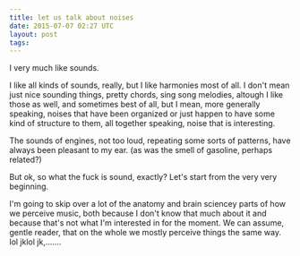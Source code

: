 ```yaml
---
title: let us talk about noises
date: 2015-07-07 02:27 UTC
layout: post
tags:
---
```


I very much like sounds.

I like all kinds of sounds, really, but I like harmonies most of all. I don't mean just nice sounding things, pretty chords, sing song melodies, altough I like those as well, and sometimes best of all, but I mean, more generally speaking, noises that have been organized or just happen to have some kind of structure to them, all together speaking, noise that is interesting.

The sounds of engines, not too loud, repeating some sorts of patterns, have always been pleasant to my ear. (as was the smell of gasoline, perhaps related?)

But ok, so what the fuck is sound, exactly? Let's start from the very very beginning.

I'm going to skip over a lot of the anatomy and brain sciencey parts of how we perceive music, both because I don't know that much about it and because that's not what I'm interested in for the moment. We can assume, gentle reader, that on the whole we mostly perceive things the same way. lol jklol jk,.......



